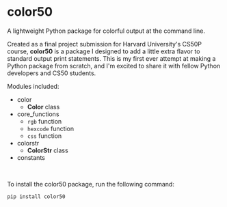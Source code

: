 # color50

A lightweight Python package for colorful output at the command line.

Created as a final project submission for Harvard University's CS50P course,
**color50** is a package I designed to add a little extra flavor to standard
output print statements. This is my first ever attempt at making a Python
package from scratch, and I'm excited to share it with fellow Python developers
and CS50 students.

Modules included:
- color
    - **Color** class
- core_functions
    - ``rgb`` function
    - ``hexcode`` function
    - ``css`` function
- colorstr
    - **ColorStr** class
- constants

<br>

To install the color50 package, run the following command:

```pip install color50```
